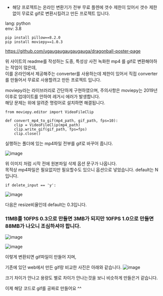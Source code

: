 - 해당 프로젝트는 온라인 변환기가 전부 무료 플렌에 갯수 제한이 있어서 갯수 제한 없이 무료로 gif로 변환시킬려고 만든 프로젝트 입니다.

lang: python   
env: 3.8
```
pip install pillow==8.2.0
pip install moviepy==1.0.3
```

https://github.com/ugaugaugaugaugauga/dragonball-poster-page

위 사이트의 readme를 작성하는 도중, 특성상 사전 녹화한 mp4 를 gif로 변환해야하는 작업이 많은데,   
이를 온라인에서 제공해주는 converter를 사용하는데 제한이 있어서 직접 converter를 만들어서 무료로 사용할려고 만든 프로젝트 입니다.

moviepy라는 라이브러리로 간단하게 구현하였으며, 주의사항은 moviepy는 2019년 이후로 업데이트를 안하여 레거시 에러가 발생합니다.   
해당 문제는 위에 알려준 명렁어로 설치하면 해결됩니다.

```
from moviepy.editor import VideoFileClip

def convert_mp4_to_gif(mp4_path, gif_path, fps=10):
    clip = VideoFileClip(mp4_path)
    clip.write_gif(gif_path, fps=fps)
    clip.close()
```


실행하는 폴더에 있는 mp4파일 전부를 gif로 바꾸어 줍니다.

![image](https://github.com/user-attachments/assets/b4449ba3-00e0-4aa4-b80f-b73da13fe00e)

위 이미지 처럼 시작 전에 원본파일 삭제 옵션 문구가 나옵니다.   
목적상 mp4파일은 필요없지만 필요할수도 있으니 옵션으로 넣었습니다. default는 N입니다.
```
if delete_input == 'y':
```
![image](https://github.com/user-attachments/assets/73fd38f3-e96c-4591-bcab-fe752524e0f7)

다음은 resize비율인데 default는 0.3입니다. 

### 11MB를 10FPS 0.3으로 만들면 3MB가 되지만 10FPS 1.0으로 만들면 88MB가 나오니 조심하셔야 합니다.

![image](https://github.com/user-attachments/assets/45893d17-e937-4019-a152-58c840f846c4)

![image](https://github.com/user-attachments/assets/db5a5d1d-942e-48c7-b693-6661a54df7cb)

이렇게 변환되면 gif파일이 만들어 지며,

기존에 있던 web에서 만든 gif랑 비교한 사진은 아래와 같습니다.
![image](https://github.com/user-attachments/assets/2b28d956-4f7a-48e4-9ff1-595f0849968c)

크기 차이가 안나고 용량도 별로 차이가 안나는것을 보니 비슷하게 만들은거 같습니다.

이제 해당 코드로 gif를 공짜로 만들어요 ^^
